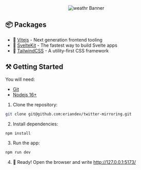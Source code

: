 <div align="center">
  <img alt="weathr Banner" src="https://eriandev.github.io/api/twitter-mirroring/hero.png" />
</div>

## 📦 Packages

- 💜 [Vitejs](https://vitejs.dev/) - Next generation frontend tooling
- 🧡 [SvelteKit](https://kit.svelte.dev/) - The fastest way to build Svelte apps
- 💚 [TailwindCSS](https://tailwindcss.com/) - A utility-first CSS framework

## ⚒️ Getting Started

You will need:

- [Git](https://git-scm.com/)
- [Nodejs 16+](https://nodejs.org/)

1. Clone the repository:

```bash
git clone git@github.com:eriandev/twitter-mirroring.git
```

2. Install dependencies:

```bash
npm install
```

3. Run the app:

```bash
npm run dev
```

4. 🥳 Ready! Open the browser and write <http://127.0.0.1:5173/>
